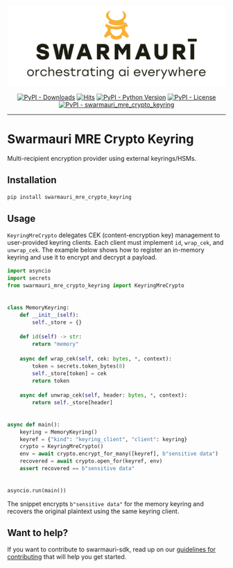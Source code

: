 ![Swarmauri Logo](https://github.com/swarmauri/swarmauri-sdk/blob/3d4d1cfa949399d7019ae9d8f296afba773dfb7f/assets/swarmauri.brand.theme.svg)


<p align="center">
    <a href="https://pypi.org/project/swarmauri_mre_crypto_keyring/">
        <img src="https://img.shields.io/pypi/dm/swarmauri_mre_crypto_keyring" alt="PyPI - Downloads"/></a>
    <a href="https://hits.sh/github.com/swarmauri/swarmauri-sdk/tree/master/pkgs/standards/swarmauri_mre_crypto_keyring/">
        <img alt="Hits" src="https://hits.sh/github.com/swarmauri/swarmauri-sdk/tree/master/pkgs/standards/swarmauri_mre_crypto_keyring.svg"/></a>
    <a href="https://pypi.org/project/swarmauri_mre_crypto_keyring/">
        <img src="https://img.shields.io/pypi/pyversions/swarmauri_mre_crypto_keyring" alt="PyPI - Python Version"/></a>
    <a href="https://pypi.org/project/swarmauri_mre_crypto_keyring/">
        <img src="https://img.shields.io/pypi/l/swarmauri_mre_crypto_keyring" alt="PyPI - License"/></a>
    <a href="https://pypi.org/project/swarmauri_mre_crypto_keyring/">
        <img src="https://img.shields.io/pypi/v/swarmauri_mre_crypto_keyring?label=swarmauri_mre_crypto_keyring&color=green" alt="PyPI - swarmauri_mre_crypto_keyring"/></a>
</p>

---

# Swarmauri MRE Crypto Keyring

Multi-recipient encryption provider using external keyrings/HSMs.

## Installation

```bash
pip install swarmauri_mre_crypto_keyring
```

## Usage

`KeyringMreCrypto` delegates CEK (content-encryption key) management to
user-provided keyring clients. Each client must implement `id`,
`wrap_cek`, and `unwrap_cek`. The example below shows how to register an
in-memory keyring and use it to encrypt and decrypt a payload.

```python
import asyncio
import secrets
from swarmauri_mre_crypto_keyring import KeyringMreCrypto


class MemoryKeyring:
    def __init__(self):
        self._store = {}

    def id(self) -> str:
        return "memory"

    async def wrap_cek(self, cek: bytes, *, context):
        token = secrets.token_bytes(8)
        self._store[token] = cek
        return token

    async def unwrap_cek(self, header: bytes, *, context):
        return self._store[header]


async def main():
    keyring = MemoryKeyring()
    keyref = {"kind": "keyring_client", "client": keyring}
    crypto = KeyringMreCrypto()
    env = await crypto.encrypt_for_many([keyref], b"sensitive data")
    recovered = await crypto.open_for(keyref, env)
    assert recovered == b"sensitive data"


asyncio.run(main())
```

The snippet encrypts `b"sensitive data"` for the memory keyring and
recovers the original plaintext using the same keyring client.

## Want to help?

If you want to contribute to swarmauri-sdk, read up on our [guidelines for contributing](https://github.com/swarmauri/swarmauri-sdk/blob/master/contributing.md) that will help you get started.

